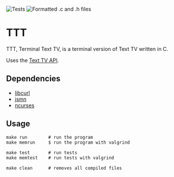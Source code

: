 ![Tests](https://github.com/McFrappe/TTT/workflows/Tests/badge.svg)
![Formatted .c and .h files](https://github.com/McFrappe/TTT/workflows/Format/badge.svg)
# TTT
TTT, Terminal Text TV, is a terminal version of Text TV written in C.

Uses the [Text TV API](https://texttv.nu/blogg/texttv-api).

## Dependencies
* [libcurl](https://curl.se/docs/install.html)
* [jsmn](https://github.com/zserge/jsmn)
* [ncurses](https://tldp.org/HOWTO/NCURSES-Programming-HOWTO/index.html)

## Usage
```
make run        # run the program
make memrun     $ run the program with valgrind

make test       # run tests
make memtest    # run tests with valgrind

make clean      # removes all compiled files
```

